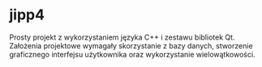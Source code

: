 # jipp4

Prosty projekt z wykorzystaniem języka C++ i zestawu bibliotek Qt. Założenia projektowe wymagały skorzystanie z bazy danych, stworzenie graficznego interfejsu użytkownika oraz wykorzystanie wielowątkowości.


